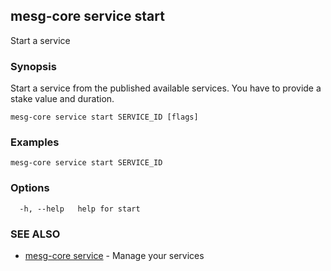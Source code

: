 ## mesg-core service start

Start a service

### Synopsis

Start a service from the published available services. You have to provide a stake value and duration.

```
mesg-core service start SERVICE_ID [flags]
```

### Examples

```
mesg-core service start SERVICE_ID
```

### Options

```
  -h, --help   help for start
```

### SEE ALSO

* [mesg-core service](mesg-core_service.md)	 - Manage your services

